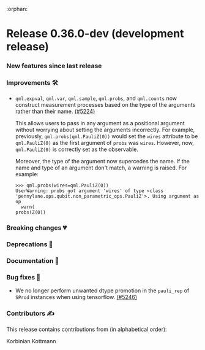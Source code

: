 :orphan:

# Release 0.36.0-dev (development release)

<h3>New features since last release</h3>

<h3>Improvements 🛠</h3>

* `qml.expval`, `qml.var`, `qml.sample`, `qml.probs`, and `qml.counts` now construct measurement processes
  based on the type of the arguments rather than their name.
  [(#5224)](https://github.com/PennyLaneAI/pennylane/pull/5224)

  This allows users to pass in any argument as a positional argument without worrying about
  setting the arguments incorrectly. For example, previously, `qml.probs(qml.PauliZ(0))` would
  set the `wires` attribute to be `qml.PauliZ(0)` as the first argument of `probs` was `wires`.
  However, now, `qml.PauliZ(0)` is correctly set as the observable.

  Moreover, the type of the argument now supercedes the name. If the name and type of an
  argument don't match, a warning is raised. For example:

  ```pycon
  >>> qml.probs(wires=qml.PauliZ(0))
  UserWarning: probs got argument 'wires' of type <class 'pennylane.ops.qubit.non_parametric_ops.PauliZ'>. Using argument as op
    warn(
  probs(Z(0))
  ```

<h3>Breaking changes 💔</h3>

<h3>Deprecations 👋</h3>

<h3>Documentation 📝</h3>

<h3>Bug fixes 🐛</h3>

* We no longer perform unwanted dtype promotion in the `pauli_rep` of `SProd` instances when using tensorflow.
  [(#5246)](https://github.com/PennyLaneAI/pennylane/pull/5246)

<h3>Contributors ✍️</h3>

This release contains contributions from (in alphabetical order):

Korbinian Kottmann